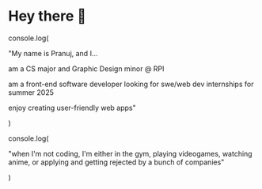 # Hey there 👋

console.log(

"My name is Pranuj, and I...

am a CS major and Graphic Design minor @ RPI

am a front-end software developer looking for swe/web dev internships for summer 2025

enjoy creating user-friendly web apps"

)

console.log(

"when I'm not coding, I'm either in the gym, playing videogames, watching anime, or applying and getting rejected by a bunch of companies"

)
